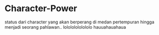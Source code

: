 # Character-Power
status dari character yang akan berperang di medan pertempuran hingga menjadi seorang pahlawan.. lolololololololo hauuahauahaua
